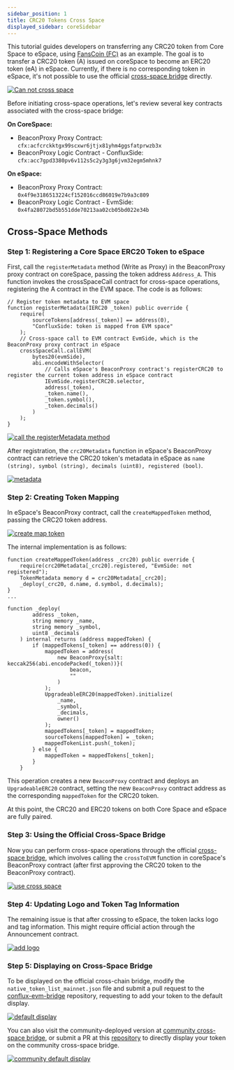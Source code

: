 ```yaml
---
sidebar_position: 1
title: CRC20 Tokens Cross Space
displayed_sidebar: coreSidebar
---
```


This tutorial guides developers on transferring any CRC20 token from Core Space to eSpace, using [FansCoin (FC)](https://confluxscan.io/token/cfx:achc8nxj7r451c223m18w2dwjnmhkd6rxawrvkvsy2) as an example. The goal is to transfer a CRC20 token (A) issued on coreSpace to become an ERC20 token (eA) in eSpace. Currently, if there is no corresponding token in eSpace, it's not possible to use the official [cross-space bridge](https://confluxhub.io/espace-bridge/cross-space) directly.

<!-- [image1](image1) -->

[![Can not cross space](../image/cannot-cross-space.jpg)](../image/cannot-cross-space.png)

Before initiating cross-space operations, let's review several key contracts associated with the cross-space bridge:

**On CoreSpace:**

- BeaconProxy Proxy Contract: `cfx:acfcrckktgx99scxwr6jtjx81yhm4ggsfatprwzb3x`
- BeaconProxy Logic Contract - ConfluxSide: `cfx:acc7gpd3380pv6v112s5c2y3g3g6jvm32egm5mhnk7`

**On eSpace:**

- BeaconProxy Proxy Contract: `0x4f9e3186513224cf152016ccd86019e7b9a3c809`
- BeaconProxy Logic Contract - EvmSide: `0x4fa28072bd5b551dde70213aa02cb05bd022e34b`

## Cross-Space Methods

### Step 1: Registering a Core Space ERC20 Token to eSpace

First, call the `registerMetadata` method (Write as Proxy) in the BeaconProxy proxy contract on coreSpace, passing the token address `Address_A`. This function invokes the crossSpaceCall contract for cross-space operations, registering the A contract in the EVM space. The code is as follows:

```solidity
// Register token metadata to EVM space
function registerMetadata(IERC20 _token) public override {
    require(
        sourceTokens[address(_token)] == address(0),
        "ConfluxSide: token is mapped from EVM space"
    );
    // Cross-space call to EVM contract EvmSide, which is the BeaconProxy proxy contract in eSpace
    crossSpaceCall.callEVM(
        bytes20(evmSide),
        abi.encodeWithSelector(
            // Calls eSpace's BeaconProxy contract's registerCRC20 to register the current token address in eSpace contract
            IEvmSide.registerCRC20.selector,
            address(_token),
            _token.name(),
            _token.symbol(),
            _token.decimals()
        )
    );
}
```

[![call the `registerMetadata` method](../image/call-beacon-proxy-core.jpg)](../image/call-beacon-proxy-core.jpg)

After registration, the `crc20Metadata` function in eSpace's BeaconProxy contract can retrieve the CRC20 token's metadata in eSpace as `name (string), symbol (string), decimals (uint8), registered (bool)`.

[![metadata](../image/fanscoin-metadata.jpg)](../image/fanscoin-metadata.png)

### Step 2: Creating Token Mapping

In eSpace's BeaconProxy contract, call the `createMappedToken` method, passing the CRC20 token address.

[![create map token](../image/create-map-token.jpg)](../image/create-map-token.png)

The internal implementation is as follows:

```solidity
function createMappedToken(address _crc20) public override {
    require(crc20Metadata[_crc20].registered, "EvmSide: not registered");
    TokenMetadata memory d = crc20Metadata[_crc20];
    _deploy(_crc20, d.name, d.symbol, d.decimals);
}
...

function _deploy(
        address _token,
        string memory _name,
        string memory _symbol,
        uint8 _decimals
    ) internal returns (address mappedToken) {
        if (mappedTokens[_token] == address(0)) {
            mappedToken = address(
                new BeaconProxy{salt: keccak256(abi.encodePacked(_token))}(
                    beacon,
                    ""
                )
            );
            UpgradeableERC20(mappedToken).initialize(
                _name,
                _symbol,
                _decimals,
                owner()
            );
            mappedTokens[_token] = mappedToken;
            sourceTokens[mappedToken] = _token;
            mappedTokenList.push(_token);
        } else {
            mappedToken = mappedTokens[_token];
        }
    }
```

This operation creates a new `BeaconProxy` contract and deploys an `UpgradeableERC20` contract, setting the new `BeaconProxy` contract address as the corresponding `mappedToken` for the CRC20 token.

At this point, the CRC20 and ERC20 tokens on both Core Space and eSpace are fully paired.

### Step 3: Using the Official Cross-Space Bridge

Now you can perform cross-space operations through the official [cross-space bridge](https://confluxhub.io/espace-bridge/cross-space), which involves calling the
`crossToEVM` function in coreSpace's BeaconProxy contract (after first approving the CRC20 token to the BeaconProxy contract).

[![use cross space](../image/use-cross-space.jpg)](../image/use-cross-space.png)

### Step 4: Updating Logo and Token Tag Information

The remaining issue is that after crossing to eSpace, the token lacks logo and tag information. This might require official action through the Announcement contract.

[![add logo](../image/add-logo.jpg)](../image/add-logo.jpg)

### Step 5: Displaying on Cross-Space Bridge

To be displayed on the official cross-chain bridge, modify the `native_token_list_mainnet.json` file and submit a pull request to the [conflux-evm-bridge](https://github.com/Conflux-Chain/conflux-evm-bridge) repository, requesting to add your token to the default display.

[![default display](../image/default-display.png)](../image/default-display.png)

You can also visit the community-deployed version at [community cross-space bridge](https://bridge.fanscoin.org), or submit a PR at this [repository](https://github.com/ConfluxDAO/conflux-evm-bridge/) to directly display your token on the community cross-space bridge.

[![community default display](../image/fanscoin-bridge.png)](../image/fanscoin-bridge.png)
